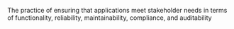 The practice of ensuring that applications meet stakeholder needs in terms of functionality, reliability, maintainability, compliance, and auditability